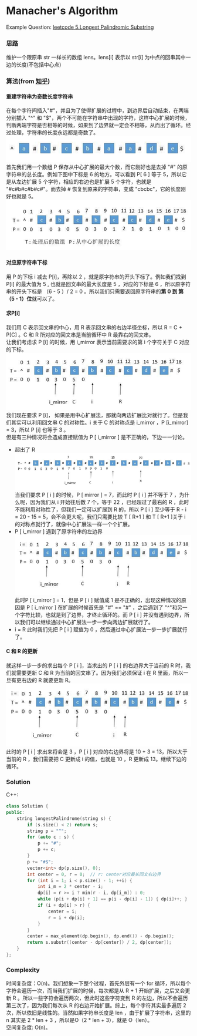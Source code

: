 # Manacher's Algorithm
Example Question: [leetcode 5.Longest Palindromic Substring](https://leetcode.com/problems/longest-palindromic-substring/)

### 思路  
维护一个跟原串 str 一样长的数组 lens。lens[i] 表示以 str[i] 为中点的回串其中一边的长度(不包括中心点)
### 算法(from [知乎](https://www.zhihu.com/question/37289584?sort=created))  
#### 重建字符串为奇数长度字符串
在每个字符间插入"#"，并且为了使得扩展的过程中，到边界后自动结束，在两端分别插入 "^" 和 "$"，两个不可能在字符串中出现的字符，这样中心扩展的时候，判断两端字符是否相等的时候，如果到了边界就一定会不相等，从而出了循环。经过处理，字符串的长度永远都是奇数了。
![](./files/manacher_1.jpg)  
首先我们用一个数组 P 保存从中心扩展的最大个数，而它刚好也是去掉 "#" 的原字符串的总长度。例如下图中下标是 6 的地方。可以看到 P[ 6 ] 等于 5，所以它是从左边扩展 5 个字符，相应的右边也是扩展 5 个字符，也就是 "#c#b#c#b#c#"。而去掉 # 恢复到原来的字符串，变成 "cbcbc"，它的长度刚好也就是 5。
![](./files/manacher_2.jpg)  

#### 对应原字符串下标
用 P 的下标 i 减去 P[i]，再除以 2 ，就是原字符串的开头下标了。例如我们找到 P[i] 的最大值为 5 , 也就是回文串的最大长度是 5 ，对应的下标是 6 ，所以原字符串的开头下标是 （6 - 5 ）/ 2 = 0 。所以我们只需要返回原字符串的**第 0 到 第 （5 - 1）位**就可以了。

#### 求P[i]
我们用 C 表示回文串的中心，用 R 表示回文串的右边半径坐标，所以 R = C + P[C] 。C 和 R 所对应的回文串是当前循环中 R 最靠右的回文串。  
让我们考虑求 P [i] 的时候，用 i_mirror 表示当前需要求的第 i 个字符关于 C 对应的下标。
![](./files/manacher_3.jpg)  
我们现在要求 P [i]， 如果是用中心扩展法，那就向两边扩展比对就行了。但是我们其实可以利用回文串 C 的对称性。i 关于 C 的对称点是 i_mirror ，P [i_mirror] = 3，所以 P [i] 也等于 3 。  
但是有三种情况将会造成直接赋值为 P [ i_mirror ] 是不正确的，下边一一讨论。

- 超出了 R
  ![](./files/manacher_4.jpg)  
  当我们要求 P [ i ] 的时候，P [ mirror ] = 7，而此时 P [ i ] 并不等于 7 ，为什么呢，因为我们从 i 开始往后数 7 个，等于 22 ，已经超过了最右的 R ，此时不能利用对称性了，但我们一定可以扩展到 R 的，所以 P [ i ] 至少等于 R - i = 20 - 15 = 5，会不会更大呢，我们只需要比较 T [ R+1 ] 和 T [ R+1 ]关于 i 的对称点就行了，就像中心扩展法一样一个个扩展。
- P [ i_mirror ] 遇到了原字符串的左边界
  ![](./files/manacher_5.jpg)  
  此时P [ i_mirror ] = 1，但是 P [ i ] 赋值成 1 是不正确的，出现这种情况的原因是 P [ i_mirror ] 在扩展的时候首先是 "#" == "#" ，之后遇到了 "^"和另一个字符比较，也就是到了边界，才终止循环的。而 P [ i ] 并没有遇到边界，所以我们可以继续通过中心扩展法一步一步向两边扩展就行了。
- i = R
  此时我们先把 P [ i ] 赋值为 0 ，然后通过中心扩展法一步一步扩展就行了。

#### C 和 R 的更新
就这样一步一步的求出每个 P [ i ]，当求出的 P [ i ] 的右边界大于当前的 R 时，我们就需要更新 C 和 R 为当前的回文串了。因为我们必须保证 i 在 R 里面，所以一旦有更右边的 R 就要更新 R。  
![](./files/manacher_6.jpg)  
此时的 P [ i ] 求出来将会是 3 ，P [ i ] 对应的右边界将是 10 + 3 = 13，所以大于当前的 R ，我们需要把 C 更新成 i 的值，也就是 10 ，R 更新成 13。继续下边的循环。

### **Solution**
C++:
```cpp
class Solution {
public:
    string longestPalindrome(string s) {
        if (s.size() < 2) return s;
        string p = "^";
        for (auto c : s) {
            p += "#";
            p += c;
        }
        p += "#$";
        vector<int> dp(p.size(), 0);
        int center = 0, r = 0;  // r: center对应最长回文右边界
        for (int i = 1; i < p.size() - 1; ++i) {
            int i_m = 2 * center - i;
            dp[i] = r >= i ? min(r - i, dp[i_m]) : 0;
            while (p[i + dp[i] + 1] == p[i - dp[i] - 1]) { dp[i]++; }
            if (i + dp[i] > r) {
                center = i;
                r = i + dp[i];
            }
        }
        center = max_element(dp.begin(), dp.end()) - dp.begin();
        return s.substr((center - dp[center]) / 2, dp[center]);
    }
};
```
### Complexity
时间复杂度：O(n)。我们想象一下整个过程，首先外层有一个 for 循环，所以每个字符会遍历一次，而当我们扩展的时候，每次都是从 R + 1 开始扩展，之后又会更新 R 。所以一些字符会遍历两次，但此时这些字符变到 R 的左边，所以不会遍历第三次了，因为我们每次从 R 的右边开始扩展。综上，每个字符其实最多遍历 2 次，所以依旧是线性的。当然如果字符串长度是 len ，由于扩展了字符串，这里的 n 其实是 2 * len + 3 ，所以是O（2 * len + 3），就是 O（len）。  
空间复杂度: O(n)。
